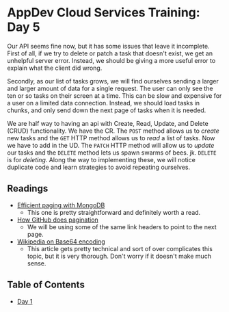 # AppDev Cloud Services Training: Day 5

Our API seems fine now, but it has some issues that leave it incomplete.
First of all, if we try to delete or patch a task that doesn't exist, we get
an unhelpful server error. Instead, we should be giving a more useful error
to explain what the client did wrong.

Secondly, as our list of tasks grows, we will find ourselves sending a larger
and larger amount of data for a single request. The user can only see the ten
or so tasks on their screen at a time. This can be slow and expensive for a
user on a limited data connection. Instead, we should load tasks in chunks,
and only send down the next page of tasks when it is needed.

We are half way to having an api with Create, Read, Update, and Delete (CRUD)
functionality. We have the CR. The `POST` method allows us to _create_ new
tasks and the `GET` HTTP method allows us to _read_ a list of tasks. Now we
have to add in the UD. The `PATCH` HTTP method will allow us to _update_ our
tasks and the `DELETE` method lets us spawn swarms of bees. jk. `DELETE` is
for _deleting_. Along the way to implementing these, we will notice duplicate
code and learn strategies to avoid repeating ourselves.

## Readings

* [Efficient paging with MongoDB](https://scalegrid.io/blog/fast-paging-with-mongodb/)
  * This one is pretty straightforward and definitely worth a read.
* [How GitHub does pagination](https://developer.github.com/v3/guides/traversing-with-pagination/)
  * We will be using some of the same link headers to point to the next page.
* [Wikipedia on Base64 encoding](https://en.wikipedia.org/wiki/Base64)
  * This article gets pretty technical and sort of over complicates this topic,
    but it is very thorough. Don't worry if it doesn't make much sense.

## Table of Contents

* [Day 1][day1]

[day1]: https://github.com/GrinnellAppDev/cloud-services-training/TODO_ADD_DAY_ONE
